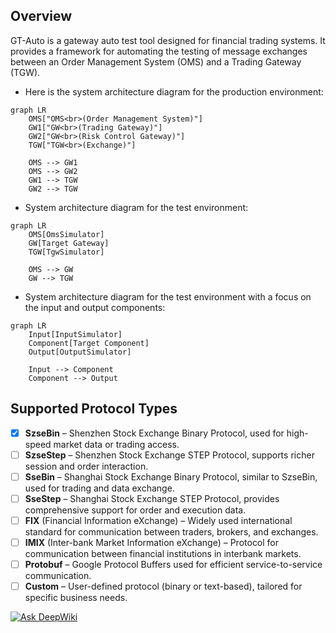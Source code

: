 ## Overview
GT-Auto is a gateway auto test tool designed for financial trading systems. It provides a framework for automating the testing of message exchanges between an Order Management System (OMS) and a Trading Gateway (TGW).
- Here is the system architecture diagram for the production environment:
```mermaid
graph LR
    OMS["OMS<br>(Order Management System)"]
    GW1["GW<br>(Trading Gateway)"]
    GW2["GW<br>(Risk Control Gateway)"]
    TGW["TGW<br>(Exchange)"]

    OMS --> GW1
    OMS --> GW2
    GW1 --> TGW
    GW2 --> TGW
```
- System architecture diagram for the test environment:
```mermaid
graph LR
    OMS[OmsSimulator]
    GW[Target Gateway]
    TGW[TgwSimulator]

    OMS --> GW
    GW --> TGW
```
- System architecture diagram for the test environment with a focus on the input and output components:
```mermaid
graph LR
    Input[InputSimulator]
    Component[Target Component]
    Output[OutputSimulator]

    Input --> Component
    Component --> Output
```
##  Supported Protocol Types

- [x] **SzseBin** – Shenzhen Stock Exchange Binary Protocol, used for high-speed market data or trading access.
- [ ] **SzseStep** – Shenzhen Stock Exchange STEP Protocol, supports richer session and order interaction.
- [ ] **SseBin** – Shanghai Stock Exchange Binary Protocol, similar to SzseBin, used for trading and data exchange.
- [ ] **SseStep** – Shanghai Stock Exchange STEP Protocol, provides comprehensive support for order and execution data.
- [ ] **FIX** (Financial Information eXchange) – Widely used international standard for communication between traders, brokers, and exchanges.
- [ ] **IMIX** (Inter-bank Market Information eXchange) – Protocol for communication between financial institutions in interbank markets.
- [ ] **Protobuf** – Google Protocol Buffers used for efficient service-to-service communication.
- [ ] **Custom** – User-defined protocol (binary or text-based), tailored for specific business needs.

[![Ask DeepWiki](https://deepwiki.com/badge.svg)](https://deepwiki.com/xinchentechnote/gt-auto)